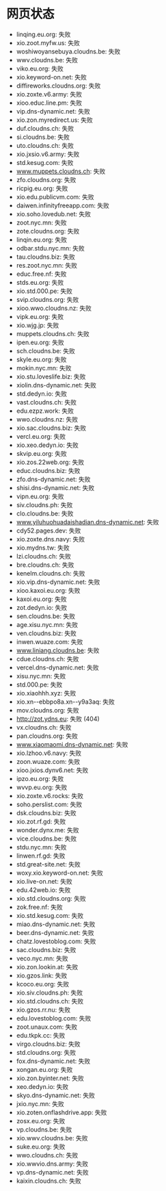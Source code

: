 # 网页状态
- linqing.eu.org: 失败
- xio.zoot.myfw.us: 失败
- woshiwoyansebuya.cloudns.be: 失败
- wwv.cloudns.be: 失败
- viko.eu.org: 失败
- xio.keyword-on.net: 失败
- diffireworks.cloudns.org: 失败
- xio.zoxte.v6.army: 失败
- xioo.educ.line.pm: 失败
- vip.dns-dynamic.net: 失败
- xio.zon.myredirect.us: 失败
- duf.cloudns.ch: 失败
- si.cloudns.be: 失败
- uto.cloudns.ch: 失败
- xio.jxsio.v6.army: 失败
- std.kesug.com: 失败
- www.muppets.cloudns.ch: 失败
- zfo.cloudns.org: 失败
- ricpig.eu.org: 失败
- xio.edu.publicvm.com: 失败
- daiwen.infinityfreeapp.com: 失败
- xio.soho.lovedub.net: 失败
- zoot.nyc.mn: 失败
- zote.cloudns.org: 失败
- linqin.eu.org: 失败
- odbar.stdu.nyc.mn: 失败
- tau.cloudns.biz: 失败
- res.zoot.nyc.mn: 失败
- educ.free.nf: 失败
- stds.eu.org: 失败
- xio.std.000.pe: 失败
- svip.cloudns.org: 失败
- xioo.wwo.cloudns.nz: 失败
- vipk.eu.org: 失败
- xio.wjg.jp: 失败
- muppets.cloudns.ch: 失败
- ipen.eu.org: 失败
- sch.cloudns.be: 失败
- skyle.eu.org: 失败
- mokin.nyc.mn: 失败
- xio.stu.loveslife.biz: 失败
- xiolin.dns-dynamic.net: 失败
- std.dedyn.io: 失败
- vast.cloudns.ch: 失败
- edu.ezpz.work: 失败
- wwo.cloudns.nz: 失败
- xio.sac.cloudns.biz: 失败
- vercl.eu.org: 失败
- xio.xeo.dedyn.io: 失败
- skvip.eu.org: 失败
- xio.zos.22web.org: 失败
- educ.cloudns.biz: 失败
- zfo.dns-dynamic.net: 失败
- shisi.dns-dynamic.net: 失败
- vipn.eu.org: 失败
- siv.cloudns.ph: 失败
- clo.cloudns.be: 失败
- www.yiluhuohuadaishadian.dns-dynamic.net: 失败
- cdy52.pages.dev: 失败
- xio.zoxte.dns.navy: 失败
- xio.mydns.tw: 失败
- lzi.cloudns.ch: 失败
- bre.cloudns.ch: 失败
- kenelm.cloudns.ch: 失败
- xio.vip.dns-dynamic.net: 失败
- xioo.kaxoi.eu.org: 失败
- kaxoi.eu.org: 失败
- zot.dedyn.io: 失败
- sen.cloudns.be: 失败
- age.xisu.nyc.mn: 失败
- ven.cloudns.biz: 失败
- inwen.wuaze.com: 失败
- www.liniang.cloudns.be: 失败
- cdue.cloudns.ch: 失败
- vercel.dns-dynamic.net: 失败
- xisu.nyc.mn: 失败
- std.000.pe: 失败
- xio.xiaohhh.xyz: 失败
- xio.xn--ebbpo8a.xn--y9a3aq: 失败
- mov.cloudns.org: 失败
- http://zot.ydns.eu: 失败 (404)
- vx.cloudns.ch: 失败
- pan.cloudns.org: 失败
- www.xiaomaomi.dns-dynamic.net: 失败
- xio.lzhoo.v6.navy: 失败
- zoon.wuaze.com: 失败
- xioo.jxios.dynv6.net: 失败
- ipzo.eu.org: 失败
- wvvp.eu.org: 失败
- xio.zoxte.v6.rocks: 失败
- soho.perslist.com: 失败
- dsk.cloudns.biz: 失败
- xio.zot.rf.gd: 失败
- wonder.dynx.me: 失败
- vice.cloudns.be: 失败
- stdu.nyc.mn: 失败
- linwen.rf.gd: 失败
- std.great-site.net: 失败
- woxy.xio.keyword-on.net: 失败
- xio.live-on.net: 失败
- edu.42web.io: 失败
- xio.std.cloudns.org: 失败
- zok.free.nf: 失败
- xio.std.kesug.com: 失败
- miao.dns-dynamic.net: 失败
- beer.dns-dynamic.net: 失败
- chatz.lovestoblog.com: 失败
- sac.cloudns.biz: 失败
- veco.nyc.mn: 失败
- xio.zon.lookin.at: 失败
- xio.gzos.link: 失败
- kcoco.eu.org: 失败
- xio.siv.cloudns.ph: 失败
- xio.std.cloudns.ch: 失败
- xio.gzos.rr.nu: 失败
- edu.lovestoblog.com: 失败
- zoot.unaux.com: 失败
- edu.tkpk.cc: 失败
- virgo.cloudns.biz: 失败
- std.cloudns.org: 失败
- fox.dns-dynamic.net: 失败
- xongan.eu.org: 失败
- xio.zon.byinter.net: 失败
- xeo.dedyn.io: 失败
- skyo.dns-dynamic.net: 失败
- jxio.nyc.mn: 失败
- xio.zoten.onflashdrive.app: 失败
- zosx.eu.org: 失败
- vp.cloudns.be: 失败
- xio.wwv.cloudns.be: 失败
- suke.eu.org: 失败
- wwo.cloudns.ch: 失败
- xio.wwvio.dns.army: 失败
- vp.dns-dynamic.net: 失败
- kaixin.cloudns.ch: 失败
